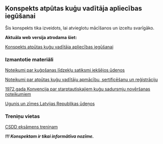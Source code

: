 ## Konspekts atpūtas kuģu vadītāja apliecības iegūšanai

Šis konspekts tika izveidots, lai atvieglotu mācīšanos un izceltu svarīgāko.

**Aktuāla web versija atrodama šiet:**

[Konspekts atpūtas kuģu vadītāja apliecības iegūšanai](https://mixislv.github.io/kugosanas-noteikumi/)


### Izmantotie materiāli
[Noteikumi par kuģošanas līdzekļu satiksmi iekšējos ūdeņos](https://likumi.lv/ta/id/280190-noteikumi-par-kugosanas-lidzeklu-satiksmi-ieksejos-udenos)

[Noteikumi par atpūtas kuģu vadītāju apmācību, sertificēšanu un reģistrāciju](https://likumi.lv/doc.php?id=251330)

[1972.gada Konvencija par starptautiskajiem kuģu sadursmju novēršanas noteikumiem](https://likumi.lv/ta/lv/starptautiskie-ligumi/id/1069)

[Ugunis un zīmes Latvijas Republikas ūdeņos](https://www.lja.lv/sites/default/files/page_attachments/list_of_atons_6izd_aprilis.pdf)


### Treniņu vietas
[CSDD eksāmens treniņam](http://csnt.csdd.lv/)


_**!!! Konspektam ir tikai informātīva nozīme.**_
